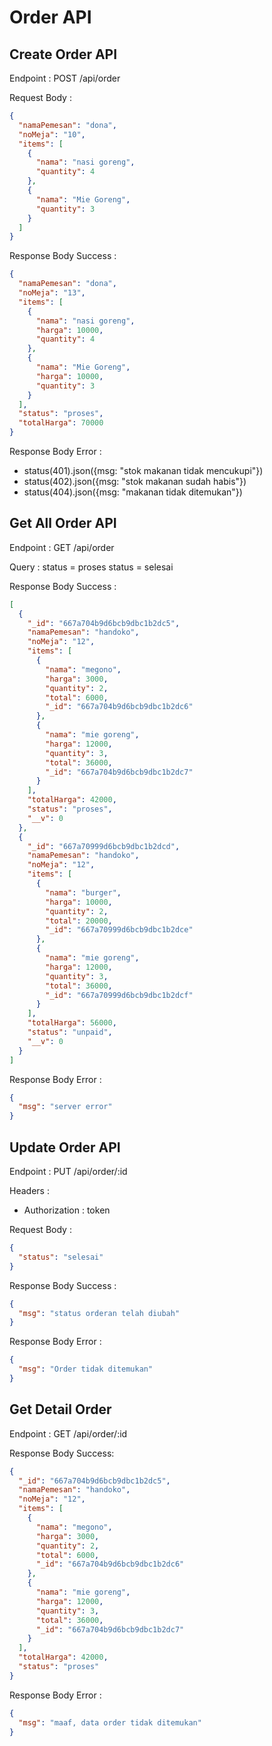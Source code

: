 # Order API

## Create Order API

Endpoint : POST /api/order

Request Body :

```json
{
  "namaPemesan": "dona",
  "noMeja": "10",
  "items": [
    {
      "nama": "nasi goreng",
      "quantity": 4
    },
    {
      "nama": "Mie Goreng",
      "quantity": 3
    }
  ]
}
```

Response Body Success :

```json
{
  "namaPemesan": "dona",
  "noMeja": "13",
  "items": [
    {
      "nama": "nasi goreng",
      "harga": 10000,
      "quantity": 4
    },
    {
      "nama": "Mie Goreng",
      "harga": 10000,
      "quantity": 3
    }
  ],
  "status": "proses",
  "totalHarga": 70000
}
```

Response Body Error :

- status(401).json({msg: "stok makanan tidak mencukupi"})
- status(402).json({msg: "stok makanan sudah habis"})
- status(404).json({msg: "makanan tidak ditemukan"})

## Get All Order API

Endpoint : GET /api/order

Query :
status = proses
status = selesai

Response Body Success :

```json
[
  {
    "_id": "667a704b9d6bcb9dbc1b2dc5",
    "namaPemesan": "handoko",
    "noMeja": "12",
    "items": [
      {
        "nama": "megono",
        "harga": 3000,
        "quantity": 2,
        "total": 6000,
        "_id": "667a704b9d6bcb9dbc1b2dc6"
      },
      {
        "nama": "mie goreng",
        "harga": 12000,
        "quantity": 3,
        "total": 36000,
        "_id": "667a704b9d6bcb9dbc1b2dc7"
      }
    ],
    "totalHarga": 42000,
    "status": "proses",
    "__v": 0
  },
  {
    "_id": "667a70999d6bcb9dbc1b2dcd",
    "namaPemesan": "handoko",
    "noMeja": "12",
    "items": [
      {
        "nama": "burger",
        "harga": 10000,
        "quantity": 2,
        "total": 20000,
        "_id": "667a70999d6bcb9dbc1b2dce"
      },
      {
        "nama": "mie goreng",
        "harga": 12000,
        "quantity": 3,
        "total": 36000,
        "_id": "667a70999d6bcb9dbc1b2dcf"
      }
    ],
    "totalHarga": 56000,
    "status": "unpaid",
    "__v": 0
  }
]
```

Response Body Error :

```json
{
  "msg": "server error"
}
```

## Update Order API

Endpoint : PUT /api/order/:id

Headers :

- Authorization : token

Request Body :

```json
{
  "status": "selesai"
}
```

Response Body Success :

```json
{
  "msg": "status orderan telah diubah"
}
```

Response Body Error :

```json
{
  "msg": "Order tidak ditemukan"
}
```

## Get Detail Order

Endpoint : GET /api/order/:id

Response Body Success:

```json
{
  "_id": "667a704b9d6bcb9dbc1b2dc5",
  "namaPemesan": "handoko",
  "noMeja": "12",
  "items": [
    {
      "nama": "megono",
      "harga": 3000,
      "quantity": 2,
      "total": 6000,
      "_id": "667a704b9d6bcb9dbc1b2dc6"
    },
    {
      "nama": "mie goreng",
      "harga": 12000,
      "quantity": 3,
      "total": 36000,
      "_id": "667a704b9d6bcb9dbc1b2dc7"
    }
  ],
  "totalHarga": 42000,
  "status": "proses"
}
```

Response Body Error :

```json
{
  "msg": "maaf, data order tidak ditemukan"
}
```
